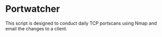 # Portwatcher
This script is designed to conduct daily TCP portscans using Nmap and email the changes to a client.
